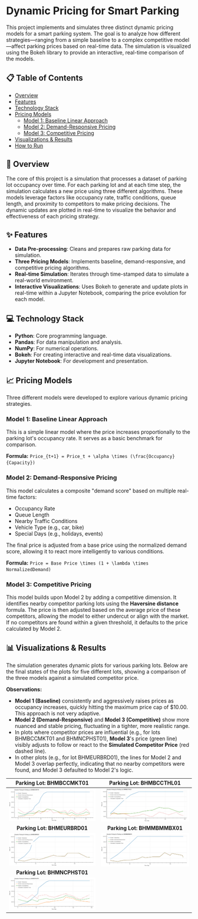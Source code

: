 # Dynamic Pricing for Smart Parking

This project implements and simulates three distinct dynamic pricing models for a smart parking system. The goal is to analyze how different strategies—ranging from a simple baseline to a complex competitive model—affect parking prices based on real-time data. The simulation is visualized using the Bokeh library to provide an interactive, real-time comparison of the models.

## 📋 Table of Contents
* [Overview](#-overview)
* [Features](#-features)
* [Technology Stack](#-technology-stack)
* [Pricing Models](#-pricing-models)
    * [Model 1: Baseline Linear Approach](#model-1-baseline-linear-approach)
    * [Model 2: Demand-Responsive Pricing](#model-2-demand-responsive-pricing)
    * [Model 3: Competitive Pricing](#model-3-competitive-pricing)
* [Visualizations & Results](#-visualizations--results)
* [How to Run](#-how-to-run)

## 📝 Overview

The core of this project is a simulation that processes a dataset of parking lot occupancy over time. For each parking lot and at each time step, the simulation calculates a new price using three different algorithms. These models leverage factors like occupancy rate, traffic conditions, queue length, and proximity to competitors to make pricing decisions. The dynamic updates are plotted in real-time to visualize the behavior and effectiveness of each pricing strategy.

## ✨ Features

* **Data Pre-processing**: Cleans and prepares raw parking data for simulation.
* **Three Pricing Models**: Implements baseline, demand-responsive, and competitive pricing algorithms.
* **Real-time Simulation**: Iterates through time-stamped data to simulate a real-world environment.
* **Interactive Visualizations**: Uses Bokeh to generate and update plots in real-time within a Jupyter Notebook, comparing the price evolution for each model.

## 💻 Technology Stack

* **Python**: Core programming language.
* **Pandas**: For data manipulation and analysis.
* **NumPy**: For numerical operations.
* **Bokeh**: For creating interactive and real-time data visualizations.
* **Jupyter Notebook**: For development and presentation.

## 📈 Pricing Models

Three different models were developed to explore various dynamic pricing strategies.

### Model 1: Baseline Linear Approach
This is a simple linear model where the price increases proportionally to the parking lot's occupancy rate. It serves as a basic benchmark for comparison.

**Formula:**
`Price_{t+1} = Price_t + \alpha \times (\frac{Occupancy}{Capacity})`

### Model 2: Demand-Responsive Pricing
This model calculates a composite "demand score" based on multiple real-time factors:
* Occupancy Rate
* Queue Length
* Nearby Traffic Conditions
* Vehicle Type (e.g., car, bike)
* Special Days (e.g., holidays, events)

The final price is adjusted from a base price using the normalized demand score, allowing it to react more intelligently to various conditions.

**Formula:**
`Price = Base Price \times (1 + \lambda \times NormalizedDemand)`

### Model 3: Competitive Pricing
This model builds upon Model 2 by adding a competitive dimension. It identifies nearby competitor parking lots using the **Haversine distance** formula. The price is then adjusted based on the average price of these competitors, allowing the model to either undercut or align with the market. If no competitors are found within a given threshold, it defaults to the price calculated by Model 2.

## 📊 Visualizations & Results

The simulation generates dynamic plots for various parking lots. Below are the final states of the plots for five different lots, showing a comparison of the three models against a simulated competitor price.

**Observations:**
* **Model 1 (Baseline)** consistently and aggressively raises prices as occupancy increases, quickly hitting the maximum price cap of $10.00. This approach is not very adaptive.
* **Model 2 (Demand-Responsive)** and **Model 3 (Competitive)** show more nuanced and stable pricing, fluctuating in a tighter, more realistic range.
* In plots where competitor prices are influential (e.g., for lots BHMBCCMKT01 and BHMNCPHST01), **Model 3**'s price (green line) visibly adjusts to follow or react to the **Simulated Competitor Price** (red dashed line).
* In other plots (e.g., for lot BHMEURBRD01), the lines for Model 2 and Model 3 overlap perfectly, indicating that no nearby competitors were found, and Model 3 defaulted to Model 2's logic.

| Parking Lot: BHMBCCMKT01 | Parking Lot: BHMBCCTHL01 |
| :---: | :---: |
| ![Dynamic Pricing for Parking Lot BHMBCCMKT01](bokeh_plot.png) | ![Dynamic Pricing for Parking Lot BHMBCCTHL01](bokeh1_plot.png) |
| **Parking Lot: BHMEURBRD01** | **Parking Lot: BHMMBMMBX01** |
| ![Dynamic Pricing for Parking Lot BHMEURBRD01](bokeh2_plot.png) | ![Dynamic Pricing for Parking Lot BHMMBMMBX01](bokeh4_plot.png) |
| **Parking Lot: BHMNCPHST01** |
| ![Dynamic Pricing for Parking Lot BHMNCPHST01](bokeh5_plot.png) |

